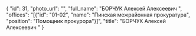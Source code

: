 {
    "id": 31,
    "photo_url": "",
    "full_name": "БОРЧУК Алексей Алексеевич  ",
    "offices": "[{\"id\": \"01-02\", \"name\": \"Пинская межрайонная прокуратура\", \"position\": \"Помощник прокурора\"}]",
    "title": "БОРЧУК Алексей Алексеевич  "
}